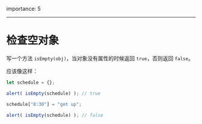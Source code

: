 importance: 5

---

# 检查空对象

写一个方法 `isEmpty(obj)`，当对象没有属性的时候返回 `true`，否则返回 `false`。

应该像这样：

```js
let schedule = {};

alert( isEmpty(schedule) ); // true

schedule["8:30"] = "get up";

alert( isEmpty(schedule) ); // false
```

